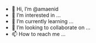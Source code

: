 - 👋 Hi, I’m @amaenid
- 👀 I’m interested in ...
- 🌱 I’m currently learning ...
- 💞️ I’m looking to collaborate on ...
- 📫 How to reach me ...

<!---
amaenid/amaenid is a ✨ special ✨ repository because its `README.md` (this file) appears on your GitHub profile.
You can click the Preview link to take a look at your changes.
--->
